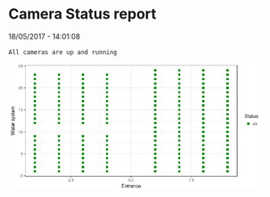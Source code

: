 Camera Status report
================
18/05/2017 - 14:01:08

    All cameras are up and running

![](camreport_files/figure-markdown_github/unnamed-chunk-2-1.png)

